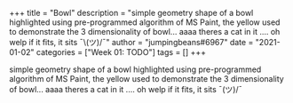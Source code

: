 +++
title = "Bowl"
description = "simple geometry shape of a bowl highlighted using pre-programmed algorithm of MS Paint, the yellow used to demonstrate the 3 dimensionality of bowl... aaaa theres a cat in it .... oh welp if it fits, it sits ¯\\(ツ)/¯"
author = "jumpingbeans#6967"
date = "2021-01-02"
categories = ["Week 01: TODO"]
tags = []
+++

simple geometry shape of a bowl highlighted using pre-programmed algorithm of MS Paint, the yellow used to demonstrate the 3 dimensionality of bowl... aaaa theres a cat in it .... oh welp if it fits, it sits ¯\(ツ)/¯
